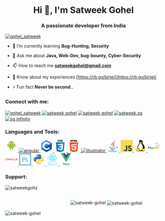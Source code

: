 <h1 align="center">Hi 👋, I'm Satweek Gohel</h1>
<h3 align="center">A passionate developer from India</h3>
<img align = "right" src="https://user-images.githubusercontent.com/55389276/140866485-8fb1c876-9a8f-4d6a-98dc-08c4981eaf70.gif" alt="" width="300">

<p align="left"> <a href="https://twitter.com/gohel_satweek" target="blank"><img src="https://img.shields.io/twitter/follow/gohel_satweek?logo=twitter&style=for-the-badge" alt="gohel_satweek" /></a> </p>

- 🌱 I’m currently learning **Bug-Hunting, Security**

- 💬 Ask me about **Java, Web-Dev, bug-bounty, Cyber-Security**

- 📫 How to reach me **satweekgohel@gmail.com**

- 📄 Know about my experiences [https://rb.gy/birjei](https://rb.gy/birjei)

- ⚡ Fun fact **Never be second..**

<h3 align="left">Connect with me:</h3>
<p align="left">
<a href="https://twitter.com/gohel_satweek" target="blank"><img align="center" src="https://raw.githubusercontent.com/rahuldkjain/github-profile-readme-generator/master/src/images/icons/Social/twitter.svg" alt="gohel_satweek" height="30" width="40" /></a>
<a href="https://linkedin.com/in/satweek gohel" target="blank"><img align="center" src="https://raw.githubusercontent.com/rahuldkjain/github-profile-readme-generator/master/src/images/icons/Social/linked-in-alt.svg" alt="satweek gohel" height="30" width="40" /></a>
<a href="https://fb.com/satweek gohel" target="blank"><img align="center" src="https://raw.githubusercontent.com/rahuldkjain/github-profile-readme-generator/master/src/images/icons/Social/facebook.svg" alt="satweek gohel" height="30" width="40" /></a>
<a href="https://instagram.com/satweek.sg" target="blank"><img align="center" src="https://raw.githubusercontent.com/rahuldkjain/github-profile-readme-generator/master/src/images/icons/Social/instagram.svg" alt="satweek.sg" height="30" width="40" /></a>
<a href="https://www.youtube.com/c/sg infinity" target="blank"><img align="center" src="https://raw.githubusercontent.com/rahuldkjain/github-profile-readme-generator/master/src/images/icons/Social/youtube.svg" alt="sg infinity" height="30" width="40" /></a>
</p>

<h3 align="left">Languages and Tools:</h3>
<p align="left"> <a href="https://developer.android.com" target="_blank" rel="noreferrer"> <img src="https://raw.githubusercontent.com/devicons/devicon/master/icons/android/android-original-wordmark.svg" alt="android" width="40" height="40"/> </a> <a href="https://angular.io" target="_blank" rel="noreferrer"> <img src="https://angular.io/assets/images/logos/angular/angular.svg" alt="angular" width="40" height="40"/> </a> <a href="https://www.cprogramming.com/" target="_blank" rel="noreferrer"> <img src="https://raw.githubusercontent.com/devicons/devicon/master/icons/c/c-original.svg" alt="c" width="40" height="40"/> </a> <a href="https://www.w3schools.com/css/" target="_blank" rel="noreferrer"> <img src="https://raw.githubusercontent.com/devicons/devicon/master/icons/css3/css3-original-wordmark.svg" alt="css3" width="40" height="40"/> </a> <a href="https://www.w3.org/html/" target="_blank" rel="noreferrer"> <img src="https://raw.githubusercontent.com/devicons/devicon/master/icons/html5/html5-original-wordmark.svg" alt="html5" width="40" height="40"/> </a> <a href="https://www.adobe.com/in/products/illustrator.html" target="_blank" rel="noreferrer"> <img src="https://www.vectorlogo.zone/logos/adobe_illustrator/adobe_illustrator-icon.svg" alt="illustrator" width="40" height="40"/> </a> <a href="https://www.java.com" target="_blank" rel="noreferrer"> <img src="https://raw.githubusercontent.com/devicons/devicon/master/icons/java/java-original.svg" alt="java" width="40" height="40"/> </a> <a href="https://developer.mozilla.org/en-US/docs/Web/JavaScript" target="_blank" rel="noreferrer"> <img src="https://raw.githubusercontent.com/devicons/devicon/master/icons/javascript/javascript-original.svg" alt="javascript" width="40" height="40"/> </a> <a href="https://www.linux.org/" target="_blank" rel="noreferrer"> <img src="https://raw.githubusercontent.com/devicons/devicon/master/icons/linux/linux-original.svg" alt="linux" width="40" height="40"/> </a> <a href="https://www.mysql.com/" target="_blank" rel="noreferrer"> <img src="https://raw.githubusercontent.com/devicons/devicon/master/icons/mysql/mysql-original-wordmark.svg" alt="mysql" width="40" height="40"/> </a> <a href="https://www.oracle.com/" target="_blank" rel="noreferrer"> <img src="https://raw.githubusercontent.com/devicons/devicon/master/icons/oracle/oracle-original.svg" alt="oracle" width="40" height="40"/> </a> <a href="https://www.photoshop.com/en" target="_blank" rel="noreferrer"> <img src="https://raw.githubusercontent.com/devicons/devicon/master/icons/photoshop/photoshop-line.svg" alt="photoshop" width="40" height="40"/> </a> <a href="https://www.python.org" target="_blank" rel="noreferrer"> <img src="https://raw.githubusercontent.com/devicons/devicon/master/icons/python/python-original.svg" alt="python" width="40" height="40"/> </a> <a href="https://reactjs.org/" target="_blank" rel="noreferrer"> <img src="https://raw.githubusercontent.com/devicons/devicon/master/icons/react/react-original-wordmark.svg" alt="react" width="40" height="40"/> </a> <a href="https://vuejs.org/" target="_blank" rel="noreferrer"> <img src="https://raw.githubusercontent.com/devicons/devicon/master/icons/vuejs/vuejs-original-wordmark.svg" alt="vuejs" width="40" height="40"/> </a> </p>

<h3 align="left">Support:</h3>
<p><a href="https://www.buymeacoffee.com/satweekgohz"> <img align="left" src="https://cdn.buymeacoffee.com/buttons/v2/default-yellow.png" height="50" width="210" alt="satweekgohz" /></a></p><br><br>

<p><img align="left" src="https://github-readme-stats.vercel.app/api/top-langs?username=satweek-gohel&show_icons=true&locale=en&layout=compact" alt="satweek-gohel" /></p>

<p>&nbsp;<img align="center" src="https://github-readme-stats.vercel.app/api?username=satweek-gohel&show_icons=true&locale=en" alt="satweek-gohel" /></p>

<p><img align="center" src="https://github-readme-streak-stats.herokuapp.com/?user=satweek-gohel&" alt="satweek-gohel" /></p>
